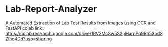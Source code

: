 # Lab-Report-Analyzer
A Automated Extraction of Lab Test Results from Images using OCR and FastAPI
colab link: https://colab.research.google.com/drive/1RV2McSw5S2pHarnPq9Rh53bdSZlho4Dd?usp=sharing
